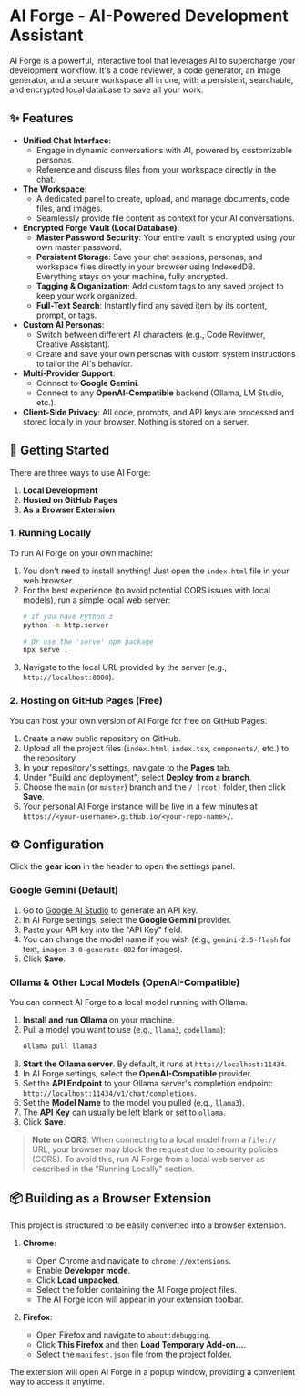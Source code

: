 # AI Forge - AI-Powered Development Assistant

AI Forge is a powerful, interactive tool that leverages AI to supercharge your development workflow. It's a code reviewer, a code generator, an image generator, and a secure workspace all in one, with a persistent, searchable, and encrypted local database to save all your work.

## ✨ Features

*   **Unified Chat Interface**:
    *   Engage in dynamic conversations with AI, powered by customizable personas.
    *   Reference and discuss files from your workspace directly in the chat.
*   **The Workspace**:
    *   A dedicated panel to create, upload, and manage documents, code files, and images.
    *   Seamlessly provide file content as context for your AI conversations.
*   **Encrypted Forge Vault (Local Database)**:
    *   **Master Password Security**: Your entire vault is encrypted using your own master password.
    *   **Persistent Storage**: Save your chat sessions, personas, and workspace files directly in your browser using IndexedDB. Everything stays on your machine, fully encrypted.
    *   **Tagging & Organization**: Add custom tags to any saved project to keep your work organized.
    *   **Full-Text Search**: Instantly find any saved item by its content, prompt, or tags.
*   **Custom AI Personas**:
    *   Switch between different AI characters (e.g., Code Reviewer, Creative Assistant).
    *   Create and save your own personas with custom system instructions to tailor the AI's behavior.
*   **Multi-Provider Support**:
    *   Connect to **Google Gemini**.
    *   Connect to any **OpenAI-Compatible** backend (Ollama, LM Studio, etc.).
*   **Client-Side Privacy**: All code, prompts, and API keys are processed and stored locally in your browser. Nothing is stored on a server.

## 🚀 Getting Started

There are three ways to use AI Forge:

1.  **Local Development**
2.  **Hosted on GitHub Pages**
3.  **As a Browser Extension**

### 1. Running Locally

To run AI Forge on your own machine:

1.  You don't need to install anything! Just open the `index.html` file in your web browser.
2.  For the best experience (to avoid potential CORS issues with local models), run a simple local web server:
    ```bash
    # If you have Python 3
    python -m http.server

    # Or use the 'serve' npm package
    npx serve .
    ```
3.  Navigate to the local URL provided by the server (e.g., `http://localhost:8000`).

### 2. Hosting on GitHub Pages (Free)

You can host your own version of AI Forge for free on GitHub Pages.

1.  Create a new public repository on GitHub.
2.  Upload all the project files (`index.html`, `index.tsx`, `components/`, etc.) to the repository.
3.  In your repository's settings, navigate to the **Pages** tab.
4.  Under "Build and deployment", select **Deploy from a branch**.
5.  Choose the `main` (or `master`) branch and the `/ (root)` folder, then click **Save**.
6.  Your personal AI Forge instance will be live in a few minutes at `https://<your-username>.github.io/<your-repo-name>/`.

## ⚙️ Configuration

Click the **gear icon** in the header to open the settings panel.

### Google Gemini (Default)

1.  Go to [Google AI Studio](https://aistudio.google.com/app/apikey) to generate an API key.
2.  In AI Forge settings, select the **Google Gemini** provider.
3.  Paste your API key into the "API Key" field.
4.  You can change the model name if you wish (e.g., `gemini-2.5-flash` for text, `imagen-3.0-generate-002` for images).
5.  Click **Save**.

### Ollama & Other Local Models (OpenAI-Compatible)

You can connect AI Forge to a local model running with Ollama.

1.  **Install and run Ollama** on your machine.
2.  Pull a model you want to use (e.g., `llama3`, `codellama`):
    ```bash
    ollama pull llama3
    ```
3.  **Start the Ollama server**. By default, it runs at `http://localhost:11434`.
4.  In AI Forge settings, select the **OpenAI-Compatible** provider.
5.  Set the **API Endpoint** to your Ollama server's completion endpoint: `http://localhost:11434/v1/chat/completions`.
6.  Set the **Model Name** to the model you pulled (e.g., `llama3`).
7.  The **API Key** can usually be left blank or set to `ollama`.
8.  Click **Save**.

> **Note on CORS**: When connecting to a local model from a `file://` URL, your browser may block the request due to security policies (CORS). To avoid this, run AI Forge from a local web server as described in the "Running Locally" section.

## 📦 Building as a Browser Extension

This project is structured to be easily converted into a browser extension.

1.  **Chrome**:
    *   Open Chrome and navigate to `chrome://extensions`.
    *   Enable **Developer mode**.
    *   Click **Load unpacked**.
    *   Select the folder containing the AI Forge project files.
    *   The AI Forge icon will appear in your extension toolbar.

2.  **Firefox**:
    *   Open Firefox and navigate to `about:debugging`.
    *   Click **This Firefox** and then **Load Temporary Add-on...**.
    *   Select the `manifest.json` file from the project folder.

The extension will open AI Forge in a popup window, providing a convenient way to access it anytime.